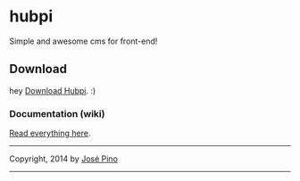 hubpi
=====

Simple and awesome cms for front-end!

## Download

hey [Download Hubpi](https://github.com/mrjopino/hubpi/archive/master.zip). :)


### Documentation (wiki)

[Read everything here](https://github.com/mrjopino/hubpi/wiki/_pages). 


-------------

Copyright, 2014 by [José Pino](http://twitter.com/mrjopino)

-------------
